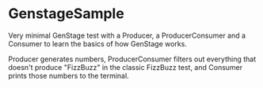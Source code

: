 # GenstageSample

Very minimal GenStage test with a Producer, a ProducerConsumer and a Consumer to learn the basics of how GenStage works.

Producer generates numbers, ProducerConsumer filters out everything that doesn't produce "FizzBuzz" in the classic FizzBuzz test, and Consumer prints those numbers to the terminal.
